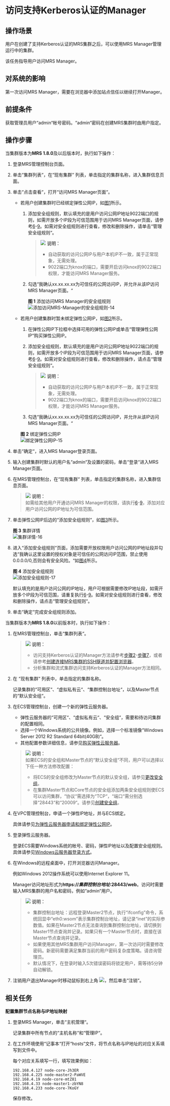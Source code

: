 # 访问支持Kerberos认证的Manager<a name="ZH-CN_TOPIC_0177601249"></a>

## 操作场景<a name="zh-cn_topic_0046344332_section946489710657"></a>

用户在创建了支持Kerberos认证的MRS集群之后，可以使用MRS Manager管理运行中的集群。

该任务指导用户访问MRS Manager。

## 对系统的影响<a name="zh-cn_topic_0046344332_section61564112104752"></a>

第一次访问MRS Manager，需要在浏览器中添加站点信任以继续打开Manager。

## 前提条件<a name="zh-cn_topic_0046344332_section66680320101755"></a>

获取管理员用户“admin“帐号密码。“admin“密码在创建MRS集群时由用户指定。

## 操作步骤<a name="section94571147631"></a>

当集群版本为**MRS 1.8.0**及以后版本时，执行如下操作：

1.  登录MRS管理控制台页面。
2.  单击“集群列表“，在“现有集群“ 列表，单击指定的集群名称，进入集群信息页面。
3.  单击“点击查看“，打开“访问MRS Manager页面“。
    -   若用户创建集群时已经绑定弹性公网IP，如[图1](#zh-cn_topic_0035209594_fig1768919558220)所示。
        1.  添加安全组规则，默认填充的是用户访问公网IP地址9022端口的规则，如需开放多个IP段为可信范围用于访问MRS Manager页面，请参考[6](#zh-cn_topic_0035209594_li1049410469610)-[9](#zh-cn_topic_0035209594_li035723593115)。如需对安全组规则进行查看，修改和删除操作，请单击“管理安全组规则“。

            >![](public_sys-resources/icon-note.gif) **说明：**   
            >-   自动获取的访问公网IP与用户本机IP不一致，属于正常现象，无需处理。  
            >-   9022端口为knox的端口，需要开启访问knox的9022端口权限，才能访问MRS Manager服务。  

        2.  勾选“我确认xx.xx.xx.xx为可信任的公网访问IP，并允许从该IP访问MRS Manager页面。“

            **图 1**  添加访问MRS Manager的安全组规则<a name="zh-cn_topic_0035209594_fig1768919558220"></a>  
            ![](figures/添加访问MRS-Manager的安全组规则-14.png "添加访问MRS-Manager的安全组规则-14")

    -   若用户创建集群时暂未绑定弹性公网IP，如[图2](#zh-cn_topic_0035209594_fig7968172954416)所示。

        1.  在弹性公网IP下拉框中选择可用的弹性公网IP或单击“管理弹性公网IP“购买弹性公网IP。
        2.  添加安全组规则，默认填充的是用户访问公网IP地址9022端口的规则，如需开放多个IP段为可信范围用于访问MRS Manager页面，请参考[6](#zh-cn_topic_0035209594_li1049410469610)-[9](#zh-cn_topic_0035209594_li035723593115)。如需对安全组规则进行查看，修改和删除操作，请点击“管理安全组规则“。

            >![](public_sys-resources/icon-note.gif) **说明：**   
            >-   自动获取的访问公网IP与用户本机IP不一致，属于正常现象，无需处理。  
            >-   9022端口为knox的端口，需要开启访问knox的9022端口权限，才能访问MRS Manager服务。  

        3.  勾选“我确认xx.xx.xx.xx为可信任的公网访问IP，并允许从该IP访问MRS Manager页面。“

        **图 2**  绑定弹性公网IP<a name="zh-cn_topic_0035209594_fig7968172954416"></a>  
        ![](figures/绑定弹性公网IP-15.png "绑定弹性公网IP-15")

4.  单击“确定“，进入MRS Manager登录页面。
5.  输入创建集群时默认的用户名“admin“及设置的密码，单击“登录“进入MRS Manager页面。
6.  <a name="zh-cn_topic_0035209594_li1049410469610"></a>在MRS管理控制台，在“现有集群“ 列表，单击指定的集群名称，进入集群信息页面。

    >![](public_sys-resources/icon-note.gif) **说明：**   
    >如需给其他用户开通访问MRS Manager的权限，请执行[6](#zh-cn_topic_0035209594_li1049410469610)-[9](#zh-cn_topic_0035209594_li035723593115)，添加对应用户访问公网的IP地址为可信范围。  

7.  单击弹性公网IP后边的“添加安全组规则“，如[图3](#zh-cn_topic_0035209594_fig131193614465)所示。

    **图 3**  集群详情<a name="zh-cn_topic_0035209594_fig131193614465"></a>  
    ![](figures/集群详情-16.png "集群详情-16")

8.  进入“添加安全组规则“页面，添加需要开放权限用户访问公网的IP地址段并勾选“我确认这里设置的授权对象是可信任的公网访问IP范围，禁止使用0.0.0.0/0,否则会有安全风险。“如[图4](#zh-cn_topic_0035209594_fig10985182312493)所示。

    **图 4**  添加安全组规则<a name="zh-cn_topic_0035209594_fig10985182312493"></a>  
    ![](figures/添加安全组规则-17.png "添加安全组规则-17")

    默认填充的是用户访问公网的IP地址，用户可根据需要修改IP地址段，如需开放多个IP段为可信范围，请重复执行[6](#zh-cn_topic_0035209594_li1049410469610)-[9](#zh-cn_topic_0035209594_li035723593115)。如需对安全组规则进行查看，修改和删除操作，请点击“管理安全组规则“。

9.  <a name="zh-cn_topic_0035209594_li035723593115"></a>单击“确定“完成安全组规则添加。

当集群版本为**MRS 1.8.0**以前版本时，执行如下操作：

1.  在MRS管理控制台，单击“集群列表“。

    >![](public_sys-resources/icon-note.gif) **说明：**   
    >-   访问支持Kerberos认证的Manager方法请参考[步骤2](#li5015950919196)-[步骤7](#li50039481113739)，或者请参考[创建连接MRS集群的SSH隧道并配置浏览器](创建连接MRS集群的SSH隧道并配置浏览器.md)。  
    >-   分析集群和流式集群访问支持Kerberos认证的Manager方法相同。  

2.  <a name="li5015950919196"></a>在  “现有集群“  列表中，单击指定的集群名称。

    记录集群的“可用区“、“虚拟私有云“、“集群控制台地址“，以及Master节点的“默认安全组“。

3.  在ECS管理控制台，创建一个新的弹性云服务器。

    -   弹性云服务器的“可用区“、“虚拟私有云“、“安全组“，需要和待访问集群的配置相同。
    -   选择一个Windows系统的公共镜像。例如，选择一个标准镜像“Windows Server 2012 R2 Standard 64bit\(40GB\)“。
    -   其他配置参数详细信息，请参见[购买弹性云服务器](https://support.huaweicloud.com/qs-ecs/zh-cn_topic_0021831611.html)。

    >![](public_sys-resources/icon-note.gif) **说明：**   
    >如果ECS的安全组和Master节点的“默认安全组“不同，用户可以选择以下任一种方法修改配置：  
    >-   将ECS的安全组修改为Master节点的默认安全组，请参见[更改安全组](https://support.huaweicloud.com/usermanual-ecs/zh-cn_topic_0093492517.html)。  
    >-   在集群Master节点和Core节点的安全组添加两条安全组规则使ECS可以访问集群，“协议“需选择为“TCP“，“端口“需分别选择“28443“和“20009“。请参见[创建安全组](https://support.huaweicloud.com/usermanual-vpc/zh-cn_topic_0013748715.html)。  

4.  在VPC管理控制台，申请一个弹性IP地址，并与ECS绑定。

    具体请参见[为弹性云服务器申请和绑定弹性公网IP](https://support.huaweicloud.com/usermanual-vpc/zh-cn_topic_0013748738.html)。

5.  登录弹性云服务器。

    登录ECS需要Windows系统的帐号、密码，弹性IP地址以及配置安全组规则。具体请参见[Windows云服务器登录方式](https://support.huaweicloud.com/usermanual-ecs/zh-cn_topic_0092494943.html)。

6.  在Windows的远程桌面中，打开浏览器访问Manager。

    例如Windows 2012操作系统可以使用Internet Explorer 11。

    Manager访问地址形式为**https://_集群控制台地址_:28443/web**。访问时需要输入MRS集群的用户名和密码，例如“admin“用户。

    >![](public_sys-resources/icon-note.gif) **说明：**   
    >-   集群控制台地址：远程登录Master2节点，执行“ifconfig”命令，系统回显中“eth0:wsom”表示集群控制台地址，请记录“inet”的实际参数值。如果在Master2节点无法查询到集群控制台地址，请切换到Master1节点查询并记录。如果只有一个Master节点时，直接在该Master节点查询并记录。  
    >-   如果使用其他MRS集群用户访问Manager，第一次访问时需要修改密码。新密码需要满足集群当前的用户密码复杂度策略。请咨询管理员。  
    >-   默认情况下，在登录时输入5次错误密码将锁定用户，需等待5分钟自动解锁。  

7.  <a name="li50039481113739"></a>注销用户退出Manager时移动鼠标到右上角  ![](figures/icon_mrs_loginout-18.jpg)，然后单击“注销“。

## 相关任务<a name="section1146019476313"></a>

**配置集群节点名称与IP地址映射**

1.  登录MRS Manager，单击“主机管理“。

    记录集群中所有节点的“主机名称“和“管理IP“。

2.  在工作环境使用“记事本“打开“hosts“文件，将节点名称与IP地址的对应关系填写到文件中。

    每个对应关系填写一行，填写效果例如：

    ```
    192.168.4.127 node-core-Jh3ER
    192.168.4.225 node-master2-PaWVE
    192.168.4.19 node-core-mtZ81
    192.168.4.33 node-master1-zbYN8
    192.168.4.233 node-core-7KoGY
    ```

    保存修改。


